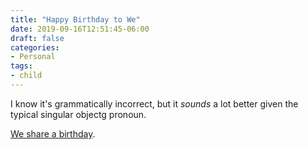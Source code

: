 ```yaml
---
title: "Happy Birthday to We"
date: 2019-09-16T12:51:45-06:00
draft: false
categories:
- Personal
tags:
- child
---
```


I know it's grammatically incorrect, but it *sounds* a lot better given the typical singular objectg pronoun.

[We share a birthday](https://watt.ws/agw).